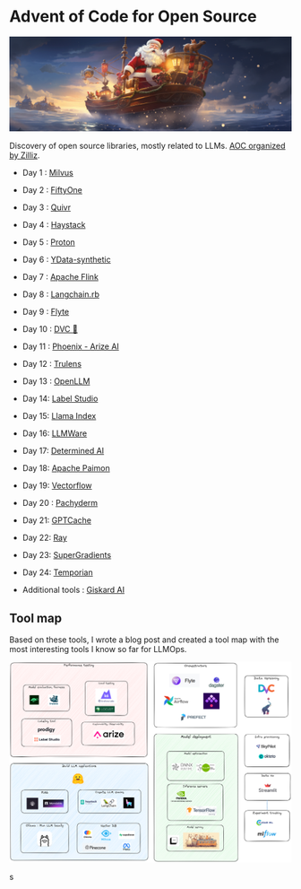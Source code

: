 # Advent of Code for Open Source

![christmas](img/santa_boat.png)

Discovery of open source libraries, mostly related to LLMs. [AOC organized by Zilliz](https://zilliz.com/blog/advent-of-code-for-open-source).

- Day 1 : [Milvus](https://github.com/milvus-io/milvus)
- Day 2 : [FiftyOne](https://github.com/voxel51/fiftyone)
- Day 3 : [Quivr](https://github.com/StanGirard/quivr)
- Day 4 : [Haystack](https://haystack.deepset.ai/)
- Day 5 : [Proton](https://docs.timeplus.com/proton)
- Day 6 : [YData-synthetic](https://ydata.ai/)
- Day 7 : [Apache Flink](https://flink.apache.org/)
- Day 8 : [Langchain.rb](https://github.com/andreibondarev/langchainrb)
- Day 9 : [Flyte](https://github.com/flyteorg/flyte)
- Day 10 : [DVC 💚](https://github.com/iterative/dvc)
- Day 11 : [Phoenix - Arize AI](https://github.com/Arize-ai/phoenix)
- Day 12 : [Trulens](https://github.com/truera/trulens)
- Day 13 : [OpenLLM](https://github.com/bentoml/OpenLLM)
- Day 14: [Label Studio](https://github.com/HumanSignal/label-studio/)
- Day 15: [Llama Index](https://github.com/run-llama/llama_index)
- Day 16: [LLMWare](https://github.com/llmware-ai/llmware)
- Day 17: [Determined AI](https://github.com/determined-ai/determined)
- Day 18: [Apache Paimon](https://github.com/apache/incubator-paimon)
- Day 19: [Vectorflow](https://github.com/dgarnitz/vectorflow)
- Day 20 : [Pachyderm](https://github.com/pachyderm/pachyderm)
- Day 21: [GPTCache](https://github.com/zilliztech/gptcache)
- Day 22: [Ray](https://github.com/ray-project/ray)
- Day 23: [SuperGradients](https://github.com/Deci-AI/super-gradients)
- Day 24: [Temporian](https://github.com/google/temporian)

- Additional tools : [Giskard AI](https://github.com/Giskard-AI/giskard)


## Tool map

Based on these tools, I wrote a blog post and created a tool map with the most interesting tools I know so far for LLMOps.

![tool_map](img/mlops_tools.png)

s